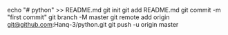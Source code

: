 echo "# python" >> README.md
git init
git add README.md
git commit -m "first commit"
git branch -M master
git remote add origin git@github.com:Hanq-3/python.git
git push -u origin master
